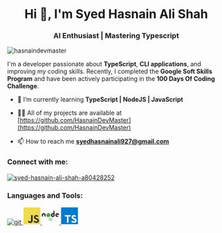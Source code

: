 <h1 align="center">Hi 👋, I'm Syed Hasnain Ali Shah</h1>
<h3 align="center">AI Enthusiast | Mastering Typescript</h3>

<p align="left"> <img src="https://komarev.com/ghpvc/?username=hasnaindevmaster&label=Profile%20views&color=0e75b6&style=flat" alt="hasnaindevmaster" /> </p>

I'm a developer passionate about **TypeScript**, **CLI applications**, and improving my coding skills. Recently, I completed the **Google Soft Skills Program** and have been actively participating in the **100 Days Of Coding Challenge**.


- 🌱 I’m currently learning **TypeScript | NodeJS | JavaScript**

- 👨‍💻 All of my projects are available at [https://github.com/HasnainDevMaster](https://github.com/HasnainDevMaster)

- 📫 How to reach me **syedhasnainali927@gmail.com**

<h3 align="left">Connect with me:</h3>
<p align="left">
<a href="https://linkedin.com/in/syed-hasnain-ali-shah-a80428252" target="blank"><img align="center" src="https://raw.githubusercontent.com/rahuldkjain/github-profile-readme-generator/master/src/images/icons/Social/linked-in-alt.svg" alt="syed-hasnain-ali-shah-a80428252" height="30" width="40" /></a>
</p>

<h3 align="left">Languages and Tools:</h3>
<p align="left"> <a href="https://git-scm.com/" target="_blank" rel="noreferrer"> <img src="https://www.vectorlogo.zone/logos/git-scm/git-scm-icon.svg" alt="git" width="40" height="40"/> </a> <a href="https://developer.mozilla.org/en-US/docs/Web/JavaScript" target="_blank" rel="noreferrer"> <img src="https://raw.githubusercontent.com/devicons/devicon/master/icons/javascript/javascript-original.svg" alt="javascript" width="40" height="40"/> </a> <a href="https://nodejs.org" target="_blank" rel="noreferrer"> <img src="https://raw.githubusercontent.com/devicons/devicon/master/icons/nodejs/nodejs-original-wordmark.svg" alt="nodejs" width="40" height="40"/> </a> <a href="https://www.typescriptlang.org/" target="_blank" rel="noreferrer"> <img src="https://raw.githubusercontent.com/devicons/devicon/master/icons/typescript/typescript-original.svg" alt="typescript" width="40" height="40"/> </a> </p>

